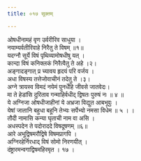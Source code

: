 ```yaml
---
title: ०१७ सूक्तम्

---
```

ओषधीनामहं वृण उर्वरीरिव साधुया ।  
नयाम्यर्वतीरिवाहे निरैतु ते विषम् ॥१॥  
यदग्नौ सूर्ये विषं पृथिव्यामोषधीषु यत् ।  
कान्दा विषं कनिक्लकं निरैत्वैतु ते अहे ।२।  
अङ्गादङ्गात् प्र च्यावय हृदयं परि वर्जय ।  
अधा विषस्य तत्तेजोवाचीनं तदेतु ते ।३।  
अग्ने त्रायस्व विमदं नयेमं पुनर्धेहि जीवसे जातवेदः।  
मा ते हेडांसि दुरिताव गन्माहिर्वधीद् द्विषतः पुरुषं नः ॥ ४ ॥  
ये अग्निजा ओषधीजाहीनां ये अभ्रजा विद्युत आबभूवुः ।  
येषां जातानि बहुधा बहूनि तेभ्यः सर्पेभ्यो नमसा विधेम ॥ ५ । ।  
तौदी नामासि कन्या घृताची नाम वा असि ।  
अधस्पदेन ते पदोराददे विषदूषणम् ॥६॥  
आरे अभूद्विषमरौद्विषे विषमप्रागपि ।  
अग्निरहेर्निरधाद् विषं सोमो निरणयीत् ।  
दंष्ट्रारमन्वगाद्विषमहिरमृत । १७ ।  